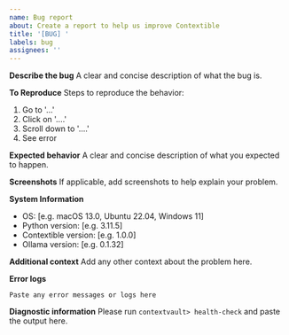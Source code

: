 ```yaml
---
name: Bug report
about: Create a report to help us improve Contextible
title: '[BUG] '
labels: bug
assignees: ''
---
```


**Describe the bug**
A clear and concise description of what the bug is.

**To Reproduce**
Steps to reproduce the behavior:
1. Go to '...'
2. Click on '....'
3. Scroll down to '....'
4. See error

**Expected behavior**
A clear and concise description of what you expected to happen.

**Screenshots**
If applicable, add screenshots to help explain your problem.

**System Information**
- OS: [e.g. macOS 13.0, Ubuntu 22.04, Windows 11]
- Python version: [e.g. 3.11.5]
- Contextible version: [e.g. 1.0.0]
- Ollama version: [e.g. 0.1.32]

**Additional context**
Add any other context about the problem here.

**Error logs**
```
Paste any error messages or logs here
```

**Diagnostic information**
Please run `contextvault> health-check` and paste the output here.
